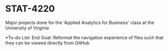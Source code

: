 # STAT-4220
Major projects done for the 'Applied Analytics for Business' class at the University of Virginia

*To-do List:
End Goal: Reformat the navigation experience of files such that they can be viewed directly from GitHub
